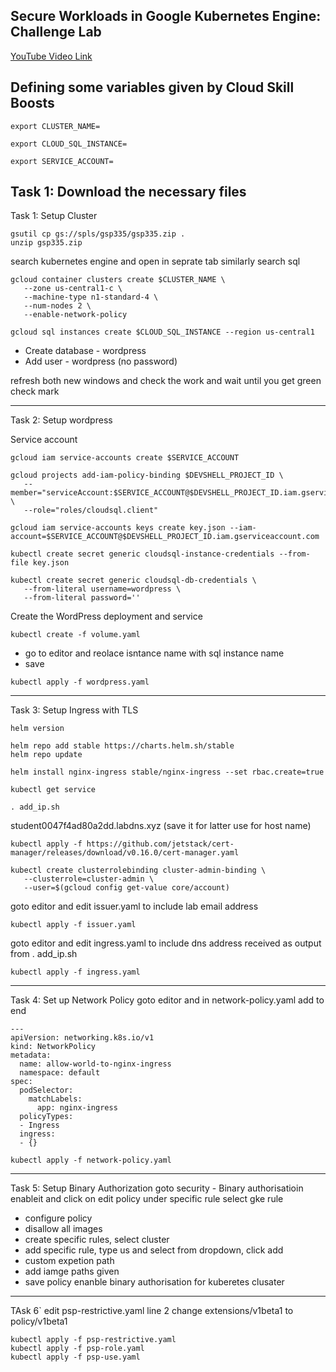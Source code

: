 ## Secure Workloads in Google Kubernetes Engine: Challenge Lab

[YouTube Video Link](https://youtu.be/vJKekSjT_Fk)

## Defining some variables given by Cloud Skill Boosts

```
export CLUSTER_NAME=
```

```
export CLOUD_SQL_INSTANCE=
```
```
export SERVICE_ACCOUNT=
```
## Task 1: Download the necessary files
Task 1: Setup Cluster
```
gsutil cp gs://spls/gsp335/gsp335.zip .
unzip gsp335.zip
```
search kubernetes engine and open in seprate tab similarly search sql

```
gcloud container clusters create $CLUSTER_NAME \
   --zone us-central1-c \
   --machine-type n1-standard-4 \
   --num-nodes 2 \
   --enable-network-policy
```
```
gcloud sql instances create $CLOUD_SQL_INSTANCE --region us-central1
```

- Create database - wordpress
- Add user - wordpress (no password)

refresh both new windows and check the work and wait until you get green check mark
************************************************************************
Task 2: Setup wordpress

Service account
```
gcloud iam service-accounts create $SERVICE_ACCOUNT
```
```
gcloud projects add-iam-policy-binding $DEVSHELL_PROJECT_ID \
   --member="serviceAccount:$SERVICE_ACCOUNT@$DEVSHELL_PROJECT_ID.iam.gserviceaccount.com" \
   --role="roles/cloudsql.client"
```
```
gcloud iam service-accounts keys create key.json --iam-account=$SERVICE_ACCOUNT@$DEVSHELL_PROJECT_ID.iam.gserviceaccount.com
```
```
kubectl create secret generic cloudsql-instance-credentials --from-file key.json
```
```
kubectl create secret generic cloudsql-db-credentials \
   --from-literal username=wordpress \
   --from-literal password=''
```

Create the WordPress deployment and service

```
kubectl create -f volume.yaml
```

- go to editor and reolace isntance name with sql instance name 
- save 

```
kubectl apply -f wordpress.yaml

```
************************************************************************
Task 3: Setup Ingress with TLS
```
helm version
```
```
helm repo add stable https://charts.helm.sh/stable
helm repo update
```
```
helm install nginx-ingress stable/nginx-ingress --set rbac.create=true
```
```
kubectl get service
```
```
. add_ip.sh  
```

student0047f4ad80a2dd.labdns.xyz (save it for latter use for host name)

```
kubectl apply -f https://github.com/jetstack/cert-manager/releases/download/v0.16.0/cert-manager.yaml
```
```
kubectl create clusterrolebinding cluster-admin-binding \
   --clusterrole=cluster-admin \
   --user=$(gcloud config get-value core/account)
```

goto editor and edit issuer.yaml to include lab email address

```
kubectl apply -f issuer.yaml
```

goto editor and edit ingress.yaml to include dns address received as output from . add_ip.sh

```
kubectl apply -f ingress.yaml
```

************************************************************************
Task 4: Set up Network Policy
goto editor and in network-policy.yaml add to end

```
---
apiVersion: networking.k8s.io/v1
kind: NetworkPolicy
metadata:
  name: allow-world-to-nginx-ingress
  namespace: default
spec:
  podSelector:
    matchLabels:
      app: nginx-ingress
  policyTypes:
  - Ingress
  ingress:
  - {}
```
```
kubectl apply -f network-policy.yaml
```
************************************************************************
Task 5: Setup Binary Authorization
goto security - Binary authorisatioin enableit and click on edit policy under specific rule select gke rule
- configure policy 
- disallow all images
- create specific rules, select cluster
- add specific rule, type us and select from dropdown, click add
- custom expetion path 
- add iamge paths given 
- save policy 
enanble binary authorisation for kuberetes clusater
************************************************************************
TAsk 6`
edit psp-restrictive.yaml 
line 2 change extensions/v1beta1 to policy/v1beta1
```
kubectl apply -f psp-restrictive.yaml
kubectl apply -f psp-role.yaml
kubectl apply -f psp-use.yaml
```

